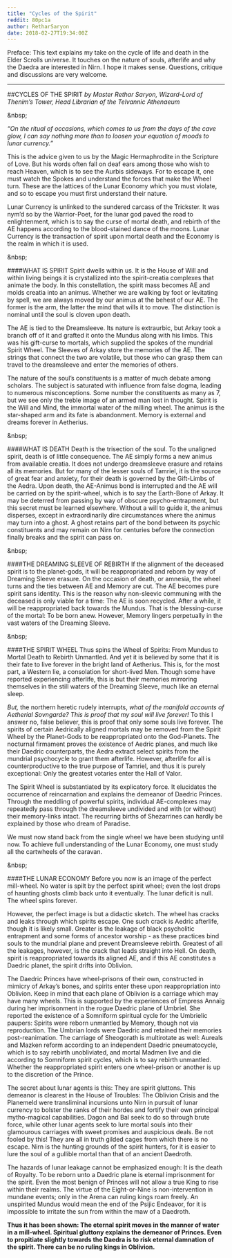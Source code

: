 ```yaml
---
title: "Cycles of the Spirit"
reddit: 80pc1a
author: RetharSaryon
date: 2018-02-27T19:34:00Z
---
```


Preface: This text explains my take on the cycle of life and death in the Elder Scrolls universe. It touches on the nature of souls, afterlife and why the Daedra are interested in Nirn. I hope it makes sense. Questions, critique and discussions are very welcome.

*****

##CYCLES OF THE SPIRIT
*by Master Rethar Saryon, Wizard-Lord of Thenim’s Tower, Head Librarian of the Telvannic Athenaeum*    


&amp;nbsp;


*“On the ritual of occasions, which comes to us from the days of the cave glow, I can say nothing more than to loosen your equation of moods to lunar currency.”*  


This is the advice given to us by the Magic Hermaphrodite in the Scripture of Love. But his words often fall on deaf ears among those who wish to reach Heaven, which is to see the Aurbis sideways. For to escape it, one must watch the Spokes and understand the forces that make the Wheel turn. These are the lattices of the Lunar Economy which you must violate, and so to escape you must first understand their nature.  


Lunar Currency is unlinked to the sundered carcass of the Trickster. It was nym’d so by the Warrior-Poet, for the lunar god paved the road to enlightenment, which is to say the curse of mortal death, and rebirth of the AE happens according to the blood-stained dance of the moons. Lunar Currency is the transaction of spirit upon mortal death and the Economy is the realm in which it is used.  


&amp;nbsp;


####WHAT IS SPIRIT
Spirit dwells within us. It is the House of Will and within living beings it is crystallized into the spirit-creatia complexes that animate the body. In this constellation, the spirit mass becomes AE and molds creatia into an animus. Whether we are walking by foot or levitating by spell, we are always moved by our animus at the behest of our AE. The former is the arm, the latter the mind that wills it to move. The distinction is nominal until the soul is cloven upon death.    


The AE is tied to the Dreamsleeve. Its nature is extraurbic, but Arkay took a branch off of it and grafted it onto the Mundus along with his limbs. This was his gift-curse to mortals, which supplied the spokes of the mundrial Spirit Wheel. The Sleeves of Arkay store the memories of the AE. The strings that connect the two are volatile, but those who can grasp them can travel to the dreamsleeve and enter the memories of others.


The nature of the soul’s constituents is a matter of much debate among scholars. The subject is saturated with influence from false dogma, leading to numerous misconceptions. Some number the constituents as many as 7, but we see only the treble image of an armed man lost in thought. Spirit is the Will and Mind, the immortal water of the milling wheel. The animus is the star-shaped arm and its fate is abandonment. Memory is external and dreams forever in Aetherius.  


&amp;nbsp;


####WHAT IS DEATH
Death is the trisection of the soul. To the unaligned spirit, death is of little consequence. The AE simply forms a new animus from available creatia. It does not undergo dreamsleeve erasure and retains all its memories. But for many of the lesser souls of Tamriel, it is the source of great fear and anxiety, for their death is governed by the Gift-Limbs of the Aedra. Upon death, the AE-Animus bond is interrupted and the AE will be carried on by the spirit-wheel, which is to say the Earth-Bone of Arkay. It may be deterred from passing by way of obscure psycho-entrapment, but this secret must be learned elsewhere. Without a will to guide it, the animus disperses, except in extraordinarily dire circumstances where the animus may turn into a ghost. A ghost retains part of the bond between its psychic constituents and may remain on Nirn for centuries before the connection finally breaks and the spirit can pass on.  


&amp;nbsp;


####THE DREAMING SLEEVE OF REBIRTH
If the alignment of the deceased spirit is to the planet-gods, it will be reappropriated and reborn by way of Dreaming Sleeve erasure. On the occasion of death, or amnesia, the wheel turns and the ties between AE and Memory are cut. The AE becomes pure spirit sans identity. This is the reason why non-sleevic communing with the deceased is only viable for a time: The AE is soon recycled. After a while, it will be reappropriated back towards the Mundus. That is the blessing-curse of the mortal: To be born anew. However, Memory lingers perpetually in the vast waters of the Dreaming Sleeve.  


&amp;nbsp;


####THE SPIRIT WHEEL
Thus spins the Wheel of Spirits: From Mundus to Mortal Death to Rebirth Unmantled. And yet it is believed by some that it is their fate to live forever in the bright land of Aetherius. This is, for the most part, a Western lie, a consolation for short-lived Men. Though some have reported experiencing afterlife, this is but their memories mirroring themselves in the still waters of the Dreaming Sleeve, much like an eternal sleep. 

*But,* the northern heretic rudely interrupts, *what of the manifold accounts of Aetherial Sovngarde? This is proof that my soul will live forever!* To this I answer no, false believer, this is proof that only some souls live forever. The spirits of certain Aedrically aligned mortals may be removed from the Spirit Wheel by the Planet-Gods to be reappropriated onto the God-Planets. The nocturnal firmament proves the existence of Aedric planes, and much like their Daedric counterparts, the Aedra extract select spirits from the mundrial psychocycle to grant them afterlife. However, afterlife for all is counterproductive to the true purpose of Tamriel, and thus it is purely exceptional: Only the greatest votaries enter the Hall of Valor. 


The Spirit Wheel is substantiated by its explicatory force. It elucidates the occurrence of reincarnation and explains the demeanor of Daedric Princes. Through the meddling of powerful spirits, individual AE-complexes may repeatedly pass through the dreamsleeve undivided and with (or without) their memory-links intact. The recurring births of Shezarrines can hardly be explained by those who dream of Paradise.  


We must now stand back from the single wheel we have been studying until now. To achieve full understanding of the Lunar Economy, one must study all the cartwheels of the caravan.  


&amp;nbsp;


####THE LUNAR ECONOMY
Before you now is an image of the perfect mill-wheel. No water is spilt by the perfect spirit wheel; even the lost drops of haunting ghosts climb back unto it eventually. The lunar deficit is null. The wheel spins forever.  


However, the perfect image is but a didactic sketch. The wheel has cracks and leaks through which spirits escape. One such crack is Aedric afterlife, though it is likely small. Greater is the leakage of black psycholitic entrapment and some forms of ancestor worship - as these practices bind souls to the mundrial plane and prevent Dreamsleeve rebirth. Greatest of all the leakages, however, is the crack that leads straight into Hell. On death, spirit is reappropriated towards its aligned AE, and if this AE constitutes a Daedric planet, the spirit drifts into Oblivion.  


The Daedric Princes have wheel-prisons of their own, constructed in mimicry of Arkay’s bones, and spirits enter these upon reappropriation into Oblivion. Keep in mind that each plane of Oblivion is a carriage which may have many wheels. This is supported by the experiences of Empress Annaïg during her imprisonment in the rogue Daedric plane of Umbriel. She reported the existence of a Somniform spiritual cycle for the Umbrielic paupers: Spirits were reborn unmantled by Memory, though not via reproduction. The Umbrian lords were Daedric and retained their memories post-reanimation. The carriage of Sheogorath is multirotate as well: Aureals and Mazken reform according to an independent Daedric pneumatocycle, which is to say rebirth unobliviated, and mortal Madmen live and die according to Somniform spirit cycles, which is to say rebirth unmantled. Whether the reappropriated spirit enters one wheel-prison or another is up to the discretion of the Prince.  


The secret about lunar agents is this: They are spirit gluttons. This demeanor is clearest in the House of Troubles: The Oblivion Crisis and the Planemeld were transliminal incursions unto Nirn in pursuit of lunar currency to bolster the ranks of their hordes and fortify their own principal mytho-magical capabilities. Dagon and Bal seek to do so through brute force, while other lunar agents seek to lure mortal souls into their glamourous carriages with sweet promises and auspicious deals. Be not fooled by this! They are all in truth gilded cages from which there is no escape. Nirn is the hunting grounds of the spirit hunters, for it is easier to lure the soul of a gullible mortal than that of an ancient Daedroth.  
 

The hazards of lunar leakage cannot be emphasized enough: It is the death of Royalty. To be reborn unto a Daedric plane is eternal imprisonment for the spirit. Even the most benign of Princes will not allow a true King to rise within their realms. The virtue of the Eight-or-Nine is non-intervention in mundane events; only in the Arena can ruling kings roam freely. An unspirited Mundus would mean the end of the Psijic Endeavor, for it is impossible to irritate the sun from within the maw of a Daedroth.   



**Thus it has been shown: The eternal spirit moves in the manner of water in a mill-wheel. Spiritual gluttony explains the demeanor of Princes. Even to propitiate slightly towards the Daedra is to risk eternal damnation of the spirit. There can be no ruling kings in Oblivion.**

